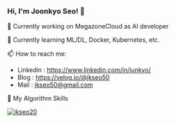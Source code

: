 ### Hi, I'm Joonkyo Seo! 👋
🔭 Currently working on MegazoneCloud as AI developer


🌱 Currently learning ML/DL, Docker, Kubernetes, etc.


📫 How to reach me:
 - Linkedin : https://www.linkedin.com/in/junkyo/ 
 - Blog : https://velog.io/@jkseo50
 - Mail : jkseo50@gmail.com



🚀 My Algorithm Skills

[![jkseo20](http://mazassumnida.wtf/api/v2/generate_badge?boj=jkseo20)](https://solved.ac/jkseo20)
